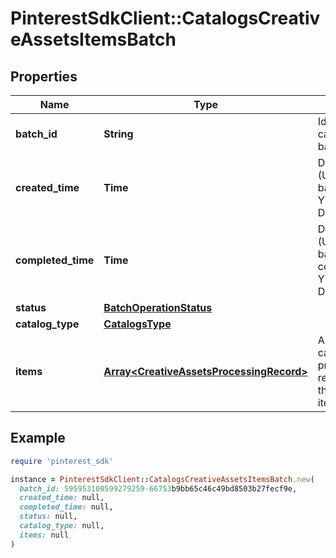 # PinterestSdkClient::CatalogsCreativeAssetsItemsBatch

## Properties

| Name | Type | Description | Notes |
| ---- | ---- | ----------- | ----- |
| **batch_id** | **String** | Id of the catalogs items batch | [optional] |
| **created_time** | **Time** | Date and time (UTC) of the batch creation: YYYY-MM-DD&#39;T&#39;hh:mm:ss | [optional][readonly] |
| **completed_time** | **Time** | Date and time (UTC) of the batch completion: YYYY-MM-DD&#39;T&#39;hh:mm:ss | [optional][readonly] |
| **status** | [**BatchOperationStatus**](BatchOperationStatus.md) |  | [optional] |
| **catalog_type** | [**CatalogsType**](CatalogsType.md) |  |  |
| **items** | [**Array&lt;CreativeAssetsProcessingRecord&gt;**](CreativeAssetsProcessingRecord.md) | Array with the catalogs items processing records part of the catalogs items batch | [optional] |

## Example

```ruby
require 'pinterest_sdk'

instance = PinterestSdkClient::CatalogsCreativeAssetsItemsBatch.new(
  batch_id: 595953100599279259-66753b9bb65c46c49bd8503b27fecf9e,
  created_time: null,
  completed_time: null,
  status: null,
  catalog_type: null,
  items: null
)
```

